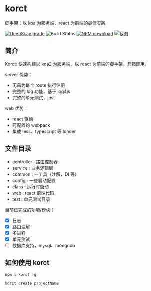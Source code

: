 # korct

脚手架：以 koa 为服务端、react 为前端的最佳实践

[![DeepScan grade](https://deepscan.io/api/teams/13594/projects/17523/branches/404425/badge/grade.svg)](https://deepscan.io/dashboard#view=project&tid=13594&pid=17523&bid=404425)
![Build Status](https://travis-ci.org/AdaXH/sites-server-ts.svg?branch=main)
[![NPM download](https://img.shields.io/npm/dt/korct.svg)](https://www.npmjs.com/package/korct)
![截图](https://bucker-for-sae.oss-cn-hangzhou.aliyuncs.com/githubimg/20210609161240.jpg)

## 简介

Korct: 快速构建以 koa2 为服务端、以 react 为前端的脚手架，开箱即用。

server 优势：

- 无需为每个 route 执行注册
- 完整的 log 功能，基于 log4js
- 完整的单元测试，jest

web 优势：

- react 驱动
- 可配置的 webpack
- 集成 less、typescript 等 loader


## 文件目录

- controller : 路由控制器
- service : 业务逻辑层
- common : 一工具（注解，DI 等）
- config : 一些启动配置
- class : 运行时启动
- web : react 前端代码
- test : 单元测试目录

目前已完成的功能/模块：

- [x] 日志
- [x] 路由注解
- [x] 多进程
- [x] 单元测试
- [ ] 数据库支持，mysql、mongodb

## 如何使用 korct

```shell
npm i korct -g

korct create projectName
```

